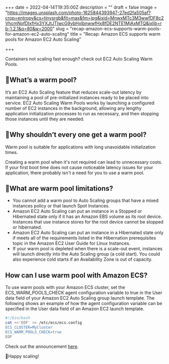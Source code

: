 +++
date = 2022-04-14T19:35:00Z
description = ""
draft = false
image = "https://images.unsplash.com/photo-1625844393947-27ed2fa505af?crop=entropy&cs=tinysrgb&fit=max&fm=jpg&ixid=MnwxMTc3M3wwfDF8c2VhcmNofDIxfHx3YXJtJTIwcG9vbHxlbnwwfHx8fDE2NTE1MjAxMTQ&ixlib=rb-1.2.1&q=80&w=2000"
slug = "recap-amazon-ecs-supports-warm-pools-for-amazon-ec2-auto-scaling"
title = "Recap: Amazon ECS supports warm pools for Amazon EC2 Auto Scaling"

+++


Containers not scaling fast enough? check out EC2 Auto Scaling Warm Pools.

## 🤔What’s a warm pool?

It’s an EC2 Auto Scaling feature that reduces scale-out latency by maintaining a pool of pre-initialized instances ready to be placed into service. EC2 Auto Scaling Warm Pools works by launching a configured number of EC2 instances in the background, allowing any lengthy application initialization processes to run as necessary, and then stopping those instances until they are needed.

## 🤨Why shouldn’t every one get a warm pool?

Warm pool is suitable for applications with long unavoidable initialization times.

Creating a warm pool when it's not required can lead to unnecessary costs. If your first boot time does not cause noticeable latency issues for your application, there probably isn't a need for you to use a warm pool.

## 🧐What are warm pool limitations?

* You cannot add a warm pool to Auto Scaling groups that have a mixed instances policy or that launch Spot Instances.
* Amazon EC2 Auto Scaling can put an instance in a Stopped or Hibernated state only if it has an Amazon EBS volume as its root device. Instances that use instance stores for the root device cannot be stopped or hibernated.
* Amazon EC2 Auto Scaling can put an instance in a Hibernated state only if meets all of the requirements listed in the Hibernation prerequisites topic in the Amazon EC2 User Guide for Linux Instances.
* If your warm pool is depleted when there is a scale-out event, instances will launch directly into the Auto Scaling group (a cold start). You could also experience cold starts if an Availability Zone is out of capacity.

## How can I use warm pool with Amazon ECS?

To use warm pools with your Amazon ECS cluster, set the ECS_WARM_POOLS_CHECK agent configuration variable to true in the User data field of your Amazon EC2 Auto Scaling group launch template. The following shows an example of how the agent configuration variable can be specified in the User data field of an Amazon EC2 launch template.

```bash
#!/bin/bash
cat <<'EOF' >> /etc/ecs/ecs.config
ECS_CLUSTER=MyCluster
ECS_WARM_POOLS_CHECK=true
EOF

```

Check out the announcement [here](https://aws.amazon.com/about-aws/whats-new/2022/03/amazon-ecs-supports-warm-pools-amazon-ec2-auto-scaling/).

📏Happy scaling!

